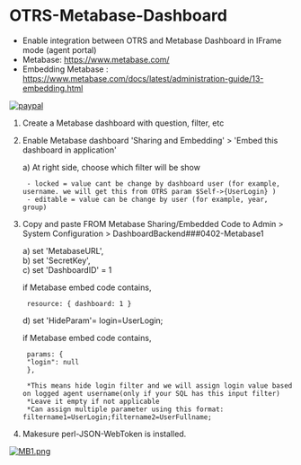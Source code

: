 # OTRS-Metabase-Dashboard
- Enable integration between OTRS and Metabase Dashboard in IFrame mode (agent portal)    
- Metabase: https://www.metabase.com/  
- Embedding Metabase : https://www.metabase.com/docs/latest/administration-guide/13-embedding.html  

[![paypal](https://www.paypalobjects.com/en_US/i/btn/btn_donateCC_LG.gif)](https://paypal.me/MohdAzfar?locale.x=en_US)  

1. Create a Metabase dashboard with question, filter, etc  

2. Enable Metabase dashboard 'Sharing and Embedding' > 'Embed this dashboard in application'  

	a) At right side, choose which filter will be show 
		
		- locked = value cant be change by dashboard user (for example, username. we will get this from OTRS param $Self->{UserLogin} )  
		- editable = value can be change by user (for example, year, group)
		
	
3. Copy and paste FROM Metabase Sharing/Embedded Code to Admin > System Configuration > DashboardBackend###0402-Metabase1  

	a) set 'MetabaseURL',  
	b) set 'SecretKey',  
	c) set 'DashboardID' = 1   
	
	if Metabase embed code contains, 

		resource: { dashboard: 1 }
	
	
	d) set 'HideParam'= login=UserLogin; 
	
	if Metabase embed code contains, 
	
		params: {
		"login": null
		},
	
		*This means hide login filter and we will assign login value based on logged agent username(only if your SQL has this input filter)  
		*Leave it empty if not applicable  
		*Can assign multiple parameter using this format: filtername1=UserLogin;filtername2=UserFullname;
	
4. Makesure perl-JSON-WebToken is installed.


[![MB1.png](https://i.postimg.cc/446dgX9m/MB1.png)](https://postimg.cc/Btvs59N0)

